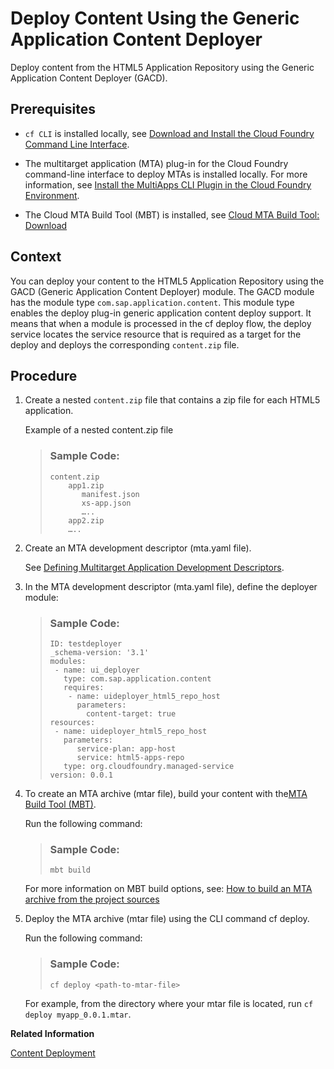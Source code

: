 <!-- loio07c679672e5f423e9dc631fc85b51da3 -->

# Deploy Content Using the Generic Application Content Deployer

Deploy content from the HTML5 Application Repository using the Generic Application Content Deployer \(GACD\).



<a name="loio07c679672e5f423e9dc631fc85b51da3__prereq_ksl_xjb_kdb"/>

## Prerequisites

-   `cf CLI` is installed locally, see [Download and Install the Cloud Foundry Command Line Interface](../50-administration-and-ops/download-and-install-the-cloud-foundry-command-line-interface-4ef907a.md).

-   The multitarget application \(MTA\) plug-in for the Cloud Foundry command-line interface to deploy MTAs is installed locally. For more information, see [Install the MultiApps CLI Plugin in the Cloud Foundry Environment](../50-administration-and-ops/install-the-multiapps-cli-plugin-in-the-cloud-foundry-environment-27f3af3.md).

-   The Cloud MTA Build Tool \(MBT\) is installed, see [Cloud MTA Build Tool: Download](https://sap.github.io/cloud-mta-build-tool/download/)




<a name="loio07c679672e5f423e9dc631fc85b51da3__context_bqj_b4j_43b"/>

## Context

You can deploy your content to the HTML5 Application Repository using the GACD \(Generic Application Content Deployer\) module. The GACD module has the module type `com.sap.application.content`. This module type enables the deploy plug-in generic application content deploy support. It means that when a module is processed in the cf deploy flow, the deploy service locates the service resource that is required as a target for the deploy and deploys the corresponding `content.zip` file.



<a name="loio07c679672e5f423e9dc631fc85b51da3__steps_nxt_t4j_43b"/>

## Procedure

1.  Create a nested `content.zip` file that contains a zip file for each HTML5 application.

    Example of a nested content.zip file

    > ### Sample Code:  
    > ```
    > content.zip
    >     app1.zip
    >        manifest.json
    >        xs-app.json
    >        …..
    >     app2.zip
    >     …..
    > 
    > ```

2.  Create an MTA development descriptor \(mta.yaml file\).

    See [Defining Multitarget Application Development Descriptors](defining-multitarget-application-development-descriptors-c2d31e7.md).

3.  In the MTA development descriptor \(mta.yaml file\), define the deployer module:

    > ### Sample Code:  
    > ```
    > ID: testdeployer
    > _schema-version: '3.1'
    > modules:
    >  - name: ui_deployer
    >    type: com.sap.application.content
    >    requires:
    >     - name: uideployer_html5_repo_host
    >       parameters:
    >         content-target: true
    > resources:
    >  - name: uideployer_html5_repo_host
    >    parameters:
    >       service-plan: app-host
    >       service: html5-apps-repo
    >    type: org.cloudfoundry.managed-service
    > version: 0.0.1
    > ```

4.  To create an MTA archive \(mtar file\), build your content with the[MTA Build Tool \(MBT\)](https://sap.github.io/cloud-mta-build-tool/).

    Run the following command:

    > ### Sample Code:  
    > ```
    > mbt build
    > ```

    For more information on MBT build options, see: [How to build an MTA archive from the project sources](https://sap.github.io/cloud-mta-build-tool/usage/#how-to-build-an-mta-archive-from-the-project-sources)

5.  Deploy the MTA archive \(mtar file\) using the CLI command cf deploy.

    Run the following command:

    > ### Sample Code:  
    > ```
    > cf deploy <path-to-mtar-file>
    > ```

    For example, from the directory where your mtar file is located, run `cf deploy myapp_0.0.1.mtar`.


**Related Information**  


[Content Deployment](content-deployment-d3e2319.md "Direct content deployment provides a mechanism for deploying content to services without the need for an application-specific deployer.")

